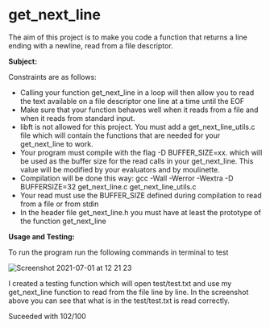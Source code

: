 # get_next_line

The aim of this project is to make you code a function that returns a line ending with a newline, read from a file descriptor.

**Subject:**

Constraints are as follows:
- Calling your function get_next_line in a loop will then allow you to read the text available on a file descriptor one line at a time until the EOF
- Make sure that your function behaves well when it reads from a file and when it reads from standard input.
- libft is not allowed for this project. You must add a get_next_line_utils.c file which will contain the functions that are needed for your get_next_line to work.
- Your program must compile with the flag -D BUFFER_SIZE=xx. which will be used as the buffer size for the read calls in your get_next_line. This value will be modified by your evaluators and by moulinette.
- Compilation will be done this way: gcc -Wall -Werror -Wextra -D BUFFERSIZE=32 get_next_line.c get_next_line_utils.c
- Your read must use the BUFFER_SIZE defined during compilation to read from a file or from stdin
- In the header file get_next_line.h you must have at least the prototype of the function get_next_line


**Usage and Testing:**

To run the program run the following commands in terminal to test

![Screenshot 2021-07-01 at 12 21 23](https://user-images.githubusercontent.com/61982496/124108923-e77a3f80-da66-11eb-8a39-0a0fc583a4f1.png)

I created a testing function which will open test/test.txt and use my get_next_line function to read from the file line by line.
In the screenshot above you can see that what is in the test/test.txt is read correctly.


Suceeded with 102/100
